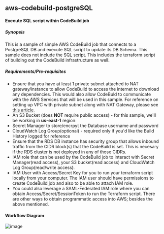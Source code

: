 ## aws-codebuild-postgreSQL
#### Execute SQL script within CodeBuild job

##### Synopsis
This is a sample of simple AWS CodeBuild job that connects to a PostgreSQL DB and execute SQL script to update its DB Schema. This sample does not include the SQL script.  This includes the terraform script of building out the CodeBuild infrastructure as well.

##### Requirements/Pre-requisites
- Ensure that you have at least 1 private subnet attached to NAT gateway/instance to allow CodeBuild to access the internet to download any dependencies. This would also allow CodeBuld to communicate with the AWS Services that will be used in this sample. For reference on setting up VPC with private subnet along with NAT Gateway, please see [this article](https://docs.aws.amazon.com/appstream2/latest/developerguide/managing-network-internet-NAT-gateway.html).
- An S3 Bucket (does **NOT** require public access) - for this sample, we'll be working in **us-east-1** region
- Secret Manager to store/encrpyt the Database username and password
- CloudWatch Log Group(optional) - required only if you'd like the Build History logged for reference
- Ensure that the RDS DB instance has security group that allows inbound traffic from the CIDR block(s) that the CodeBuild is set. This is necesary if the RDS cluster is not deployed in any of those CIDRs.
- IAM role that can be used by the CodeBuild job to interact with Secret Manager(read access), your S3 bucket(read access) and CloudWatch Log Group(read/write access). 
- IAM User with Access/Secret Key for you to run your terraform script locally from your computer. The IAM user should have permissions to create CodeBuild job and also to be able to attach IAM role.
- You could also leverage a SAML-Federated IAM role where you can obtain Access/Secret/SessionToken to run the Terraform script. There are other ways to obtain programmatic access into AWS; besides the above mentioned.

#### Workflow Diagram

![image](https://user-images.githubusercontent.com/92599121/147252527-65134369-ac5c-4840-8131-2cb3769c3253.png)
